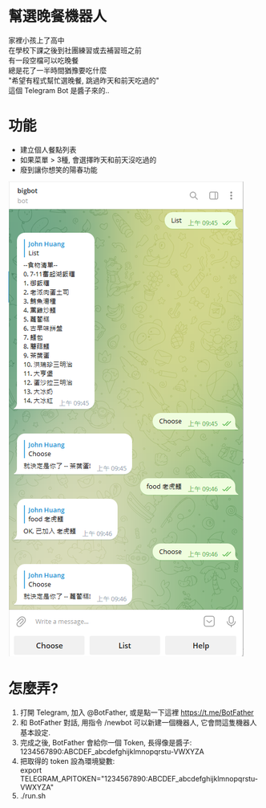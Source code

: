 # 幫選晚餐機器人

家裡小孩上了高中<br />
在學校下課之後到社團練習或去補習班之前<br />
有一段空檔可以吃晚餐<br />
總是花了一半時間猶豫要吃什麼<br />
"希望有程式幫忙選晚餐, 跳過昨天和前天吃過的"<br />
這個 Telegram Bot 是醬子來的..<br />

# 功能
- 建立個人餐點列表
- 如果菜單 > 3種, 會選擇昨天和前天沒吃過的
- 廢到讓你想笑的陽春功能

![看起來像醬](screenshot.png)

# 怎麼弄?
1. 打開 Telegram, 加入 @BotFather, 或是點一下這裡 https://t.me/BotFather
2. 和 BotFather 對話, 用指令 /newbot 可以新建一個機器人, 它會問這隻機器人基本設定.
3. 完成之後, BotFather 會給你一個 Token, 長得像是醬子: <br />
   1234567890:ABCDEF_abcdefghijklmnopqrstu-VWXYZA
4. 把取得的 token 設為環境變數:<br />
   export TELEGRAM_APITOKEN="1234567890:ABCDEF_abcdefghijklmnopqrstu-VWXYZA"
5. ./run.sh